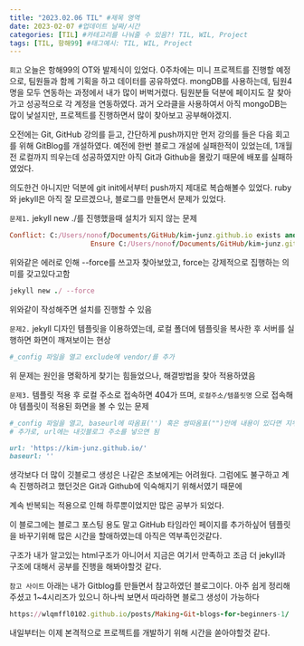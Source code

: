 ```yaml
---
title: "2023.02.06 TIL" #제목 영역
date: 2023-02-07 #업데이트 날짜/시간
categories: [TIL] #카테고리를 나눠줄 수 있음?! TIL, WIL, Project
tags: [TIL, 항해99] #태그예시: TIL, WIL, Project
---
```


`회고`
오늘은 항해99의 OT와 발제식이 있었다. 0주차에는 미니 프로젝트를 진행할 예정으로, 팀원들과 함께 기획을 하고 데이터를 공유하였다. mongDB를 사용하는데, 팀원4명을 모두 연동하는 과정에서 내가 많이 버벅거렸다. 팀원분들 덕분에 페이지도 잘 찾아가고 성공적으로 각 계정을 연동하였다.
과거 오라클을 사용하여서 아직 mongoDB는 많이 낯설지만, 프로젝트를 진행하면서 많이 찾아보고 공부해야겠지.

오전에는 Git, GitHub 강의를 듣고, 간단하게 push까지만 먼저 강의를 들은 다음 회고를 위해 GitBlog를 개설하였다.
예전에 한번 블로그 개설에 실패한적이 있었는데, 1개월 전 로컬까지 띄우는데 성공하였지만 아직 Git과 Github을 몰랐기 때문에 배포를 실패하였었다.

의도한건 아니지만 덕분에 git init에서부터 push까지 제대로 복습해볼수 있었다.
ruby와 jekyll은 아직 잘 모르겠으나, 블로그를 만들면서 문제가 있었다.

`문제1.` jekyll new ./를 진행했을때 설치가 되지 않는 문제

```ruby
Conflict: C:/Users/nonof/Documents/GitHub/kim-junz.github.io exists and is not empty.
                    Ensure C:/Users/nonof/Documents/GitHub/kim-junz.github.io is empty or else try again with `--force` to proceed and overwrite any files.
```

위와같은 에러로 인해 --force를 쓰고자 찾아보았고, force는 강제적으로 집행하는 의미를 갖고있다고함

```ruby
jekyll new ./ --force
```

위와같이 작성해주면 설치를 진행할 수 있음

`문제2.` jekyll 디자인 템플릿을 이용하였는데, 로컬 폴더에 템플릿을 복사한 후 서버를 실행하면 화면이 깨져보이는 현상

```ruby
#_config 파일을 열고 exclude에 vendor/를 추가
```

위 문제는 원인을 명확하게 찾기는 힘들었으나, 해결방법을 찾아 적용하였음

`문제3.` 템플릿 적용 후 로컬 주소로 접속하면 404가 뜨며, `로컬주소/템플릿명` 으로 접속해야 템플릿이 적용된 화면을 볼 수 있는 문제

```ruby
#_config 파일을 열고, baseurl에 따옴표('') 혹은 쌍따옴표("")안에 내용이 있다면 지우기
# 추가로, url에는 내깃블로그 주소를 넣으면 됨

url: 'https://kim-junz.github.io/'
baseurl: ''

```

생각보다 더 많이 깃블로그 생성은 나같은 초보에게는 어려웠다.
그럼에도 불구하고 계속 진행하려고 했던것은 Git과 Github에 익숙해지기 위해서였기 때문에

계속 반복되는 적용으로 인해 하루뿐이었지만 많은 공부가 되었다.

이 블로그에는 블로그 포스팅 용도 말고 GitHub 타임라인 페이지를 추가하싶어
템플릿을 바꾸기위해 많은 시간을 할애하였는데 아직은 역부족인것같다.

구조가 내가 알고있는 html구조가 아니어서 지금은 여기서 만족하고
조금 더 jekyll과 구조에 대해서 공부를 진행을 해봐야할것 같다.

`참고 사이트`
아래는 내가 Gitblog를 만들면서 참고하였던 블로그이다.
아주 쉽게 정리해주셨고 1~4시리즈가 있으니 하나씩 보면서 따라하면 블로그 생성이 가능하다

```ruby
https://wlqmffl0102.github.io/posts/Making-Git-blogs-for-beginners-1/
```

내일부터는 이제 본격적으로 프로젝트를 개발하기 위해 시간을 쏟아야할것 같다.
